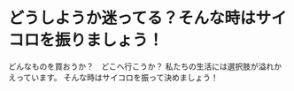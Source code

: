# どうしようか迷ってる？<span>そんな時はサイコロを振りましょう！

どんなものを買おうか？　どこへ行こうか？
私たちの生活には選択肢が溢れかえっています。
そんな時はサイコロを振って決めましょう！

